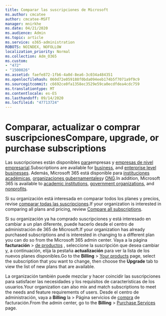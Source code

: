 ```yaml
---
title: Comparar las suscripciones de Microsoft
ms.author: cmcatee
author: cmcatee-MSFT
manager: mnirkhe
ms.date: 04/21/2020
ms.audience: Admin
ms.topic: article
ms.service: o365-administration
ROBOTS: NOINDEX, NOFOLLOW
localization_priority: Normal
ms.collection: Adm_O365
ms.custom:
- "472"
- "1500026"
ms.assetid: faefe872-1fb6-4a0d-8ea6-3c034a484351
ms.openlocfilehash: 060d72e059188f0bda094eeb174b5f7071a9f9c9
ms.sourcegitcommit: c6692ce0fa1358ec3529e59ca0ecdfdea4cdc759
ms.translationtype: MT
ms.contentlocale: es-ES
ms.lasthandoff: 09/14/2020
ms.locfileid: "47713724"
---
```

# <a name="compare-upgrade-or-purchase-subscriptions"></a><span data-ttu-id="5afac-102">Comparar, actualizar o comprar suscripciones</span><span class="sxs-lookup"><span data-stu-id="5afac-102">Compare, upgrade, or purchase subscriptions</span></span>
  
<span data-ttu-id="5afac-103">Las suscripciones están disponibles [para](https://products.office.com/compare-all-microsoft-office-products?tab=2)empresas y [empresas de nivel empresarial](https://products.office.com/business/compare-more-office-365-for-business-plans).</span><span class="sxs-lookup"><span data-stu-id="5afac-103">Subscriptions are available for [business](https://products.office.com/compare-all-microsoft-office-products?tab=2), and [enterprise level businesses](https://products.office.com/business/compare-more-office-365-for-business-plans).</span></span> <span data-ttu-id="5afac-104">Además, Microsoft 365 está disponible para [instituciones académicas](https://products.office.com/academic/compare-office-365-education-plans), [organizaciones gubernamentales](https://products.office.com/government/compare-office-365-government-plans)y [ONG](https://products.office.com/nonprofit/office-365-nonprofit-plans-and-pricing?tab=1).</span><span class="sxs-lookup"><span data-stu-id="5afac-104">In addition, Microsoft 365 is available to [academic institutions](https://products.office.com/academic/compare-office-365-education-plans), [government organizations](https://products.office.com/government/compare-office-365-government-plans), and [nonprofits](https://products.office.com/nonprofit/office-365-nonprofit-plans-and-pricing?tab=1).</span></span>
  
<span data-ttu-id="5afac-105">Si su organización está interesada en comparar todos los planes y precios, revise [comparar todas las suscripciones](https://products.office.com/business/compare-more-office-365-for-business-plans).</span><span class="sxs-lookup"><span data-stu-id="5afac-105">If your organization is interested in comparing all plans and pricing, review [Compare all subscriptions](https://products.office.com/business/compare-more-office-365-for-business-plans).</span></span>
  
<span data-ttu-id="5afac-106">Si su organización ya ha comprado suscripciones y está interesado en cambiar a un plan diferente, puede hacerlo desde el centro de administración de 365 de Microsoft.</span><span class="sxs-lookup"><span data-stu-id="5afac-106">If your organization has already purchased subscriptions and is interested in changing to a different plan you can do so from the Microsoft 365 admin center.</span></span> <span data-ttu-id="5afac-107">Vaya a la página **facturación** \> [de productos](https://go.microsoft.com/fwlink/p/?linkid=842054) , seleccione la suscripción que desea cambiar y, a continuación, elija la pestaña **actualización** para ver la lista de los nuevos planes disponibles.</span><span class="sxs-lookup"><span data-stu-id="5afac-107">Go to the **Billing** \> [Your products](https://go.microsoft.com/fwlink/p/?linkid=842054) page, select the subscription that you want to change, then choose the **Upgrade** tab to view the list of new plans that are available.</span></span>
  
<span data-ttu-id="5afac-108">La organización también puede mezclar y hacer coincidir las suscripciones para satisfacer las necesidades y los requisitos de características de los usuarios.</span><span class="sxs-lookup"><span data-stu-id="5afac-108">Your organization can also mix and match subscriptions to meet the needs and feature requirements of users.</span></span> <span data-ttu-id="5afac-109">Desde el centro de administración, vaya a **Billing** la \> Página servicios de [compra](https://go.microsoft.com/fwlink/p/?linkid=868433) de facturación.</span><span class="sxs-lookup"><span data-stu-id="5afac-109">From the admin center, go to the **Billing** \> [Purchase Services](https://go.microsoft.com/fwlink/p/?linkid=868433) page.</span></span>